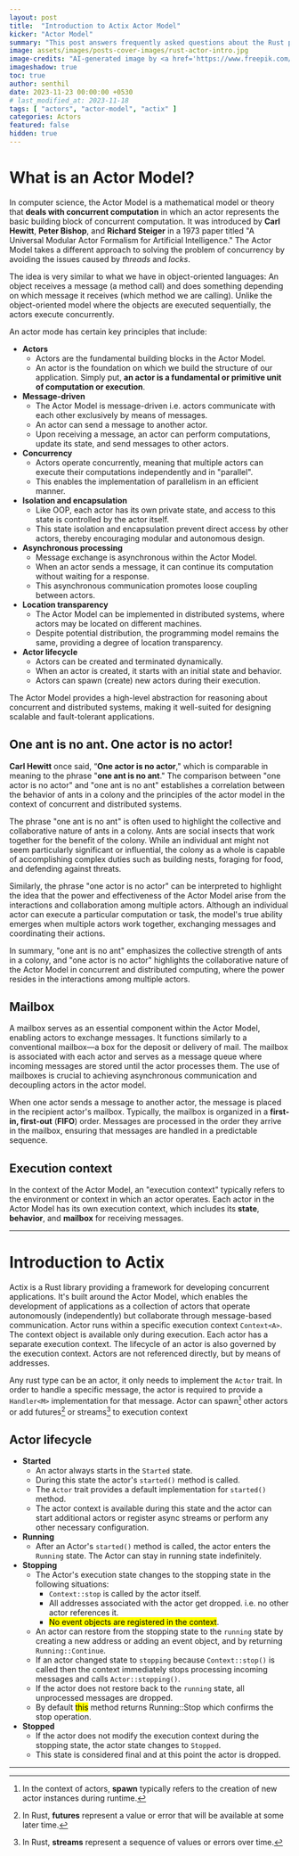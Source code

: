 ```yaml
---
layout: post
title:  "Introduction to Actix Actor Model"
kicker: "Actor Model"
summary: "This post answers frequently asked questions about the Rust programming language. It neither serves as a comprehensive manual for the language nor as a tool for teaching the language."
image: assets/images/posts-cover-images/rust-actor-intro.jpg
image-credits: "AI-generated image by <a href='https://www.freepik.com/' target='_blank'>freepik</a>."
imageshadow: true
toc: true
author: senthil
date: 2023-11-23 00:00:00 +0530
# last_modified_at: 2023-11-18
tags: [ "actors", "actor-model", "actix" ]
categories: Actors
featured: false
hidden: true
---
```


# What is an Actor Model?

In computer science, the Actor Model is a mathematical model or theory that **deals with concurrent computation** in which an actor represents the basic building block of concurrent computation. It was introduced by **Carl Hewitt**, **Peter Bishop**, and **Richard Steiger** in a 1973 paper titled "A Universal Modular Actor Formalism for Artificial Intelligence." The Actor Model takes a different approach to solving the problem of concurrency by avoiding the issues caused by _threads_ and _locks_.

The idea is very similar to what we have in object-oriented languages: An object receives a message (a method call) and does something depending on which message it receives (which method we are calling). Unlike the object-oriented model where the objects are executed sequentially, the actors execute concurrently.

An actor mode has certain key principles that include:

- **Actors**
  - Actors are the fundamental building blocks in the Actor Model.
  - An actor is the foundation on which we build the structure of our application. Simply put, **an actor is a fundamental or primitive unit of computation or execution**.
- **Message-driven**
  - The Actor Model is message-driven i.e. actors communicate with each other exclusively by means of messages.
  - An actor can send a message to another actor.
  - Upon receiving a message, an actor can perform computations, update its state, and send messages to other actors.
- **Concurrency**
  - Actors operate concurrently, meaning that multiple actors can execute their computations independently and in "parallel".
  - This enables the implementation of parallelism in an efficient manner.
- **Isolation and encapsulation**
  - Like OOP, each actor has its own private state, and access to this state is controlled by the actor itself.
  - This state isolation and encapsulation prevent direct access by other actors, thereby encouraging modular and autonomous design.
- **Asynchronous processing**
  - Message exchange is asynchronous within the Actor Model.
  - When an actor sends a message, it can continue its computation without waiting for a response.
  - This asynchronous communication promotes loose coupling between actors.
- **Location transparency**
  - The Actor Model can be implemented in distributed systems, where actors may be located on different machines.
  - Despite potential distribution, the programming model remains the same, providing a degree of location transparency.
- **Actor lifecycle**
  - Actors can be created and terminated dynamically.
  - When an actor is created, it starts with an initial state and behavior. 
  - Actors can spawn (create) new actors during their execution.

The Actor Model provides a high-level abstraction for reasoning about concurrent and distributed systems, making it well-suited for designing scalable and fault-tolerant applications.

## One ant is no ant. One actor is no actor!

**Carl Hewitt** once said, “**One actor is no actor**," which is comparable in meaning to the phrase "**one ant is no ant**." The comparison between "one actor is no actor" and "one ant is no ant" establishes a correlation between the behavior of ants in a colony and the principles of the actor model in the context of concurrent and distributed systems.

The phrase "one ant is no ant" is often used to highlight the collective and collaborative nature of ants in a colony. Ants are social insects that work together for the benefit of the colony. While an individual ant might not seem particularly significant or influential, the colony as a whole is capable of accomplishing complex duties such as building nests, foraging for food, and defending against threats.

Similarly, the phrase "one actor is no actor" can be interpreted to highlight the idea that the power and effectiveness of the Actor Model arise from the interactions and collaboration among multiple actors. Although an individual actor can execute a particular computation or task, the model's true ability emerges when multiple actors work together, exchanging messages and coordinating their actions.

In summary, "one ant is no ant" emphasizes the collective strength of ants in a colony, and "one actor is no actor" highlights the collaborative nature of the Actor Model in concurrent and distributed computing, where the power resides in the interactions among multiple actors.

## Mailbox

A mailbox serves as an essential component within the Actor Model, enabling actors to exchange messages. It functions similarly to a conventional mailbox—a box for the deposit or delivery of mail. The mailbox is associated with each actor and serves as a message queue where incoming messages are stored until the actor processes them. The use of mailboxes is crucial to achieving asynchronous communication and decoupling actors in the actor model. 

When one actor sends a message to another actor, the message is placed in the recipient actor's mailbox. Typically, the mailbox is organized in a **first-in, first-out** (**FIFO**) order. Messages are processed in the order they arrive in the mailbox, ensuring that messages are handled in a predictable sequence.

## Execution context

In the context of the Actor Model, an "execution context" typically refers to the environment or context in which an actor operates. Each actor in the Actor Model has its own execution context, which includes its **state**, **behavior**, and **mailbox** for receiving messages.

---

# Introduction to Actix

Actix is a Rust library providing a framework for developing concurrent applications. It's built around the Actor Model, which enables the development of applications as a collection of actors that operate autonomously (independently) but collaborate through message-based communication. Actor runs within a specific execution context `Context<A>`. The context object is available only during execution. Each actor has a separate execution context. The lifecycle of an actor is also governed by the execution context. Actors are not referenced directly, but by means of addresses.


Any rust type can be an actor, it only needs to implement the `Actor` trait. In order to handle a specific message, the actor is required to provide a `Handler<M>` implementation for that message. Actor can spawn[^1] other actors or add futures[^2] or streams[^3] to execution context

## Actor lifecycle

- **Started**
  - An actor always starts in the `Started` state.
  - During this state the actor's `started()` method is called.
  - The `Actor` trait provides a default implementation for `started()` method.
  - The actor context is available during this state and the actor can start additional actors or register async streams or perform any other necessary configuration.
- **Running**
  - After an Actor's `started()` method is called, the actor enters the `Running` state. The Actor can stay in running state indefinitely.
- **Stopping**
  - The Actor's execution state changes to the stopping state in the following situations:
    - `Context::stop` is called by the actor itself.
    - All addresses associated with the actor get dropped. i.e. no other actor references it.
    - <mark>No event objects are registered in the context</mark>.
  - An actor can restore from the stopping state to the `running` state by creating a new address or adding an event object, and by returning `Running::Continue`.
  - If an actor changed state to `stopping` because `Context::stop()` is called then the context immediately stops processing incoming messages and calls `Actor::stopping()`.
  - If the actor does not restore back to the `running` state, all unprocessed messages are dropped.
  - By default <mark>this</mark> method returns Running::Stop which confirms the stop operation.
- **Stopped**
  - If the actor does not modify the execution context during the stopping state, the actor state changes to `Stopped`.
  - This state is considered final and at this point the actor is dropped.

---

[^1]: In the context of actors, **spawn** typically refers to the creation of new actor instances during runtime.

[^2]: In Rust, **futures** represent a value or error that will be available at some later time.

[^3]: In Rust, **streams** represent a sequence of values or errors over time.

